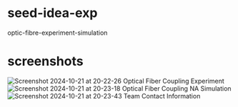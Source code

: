 # seed-idea-exp
optic-fibre-experiment-simulation

# screenshots

![Screenshot 2024-10-21 at 20-22-26 Optical Fiber Coupling Experiment](https://github.com/user-attachments/assets/b5800e7d-f780-4831-8957-17c950cafe62)
![Screenshot 2024-10-21 at 20-23-18 Optical Fiber Coupling   NA Simulation](https://github.com/user-attachments/assets/f1ecf1e9-0f65-438e-b069-aaba4803906e)
![Screenshot 2024-10-21 at 20-23-43 Team Contact Information](https://github.com/user-attachments/assets/e0117818-af46-442a-9a33-ccf243380dc8)
